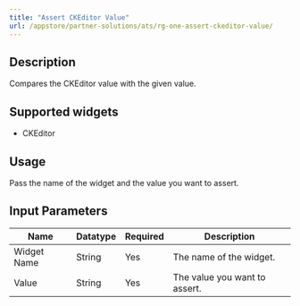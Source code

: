 ```yaml
---
title: "Assert CKEditor Value"
url: /appstore/partner-solutions/ats/rg-one-assert-ckeditor-value/
---
```


## Description

Compares the CKEditor value with the given value.

## Supported widgets

* CKEditor

## Usage

Pass the name of the widget and the value you want to assert.

## Input Parameters

Name | Datatype | Required | Description
---- | -------- | ------- |---------------
Widget Name | String | Yes | The name of the widget.
Value | String | Yes | The value you want to assert.
